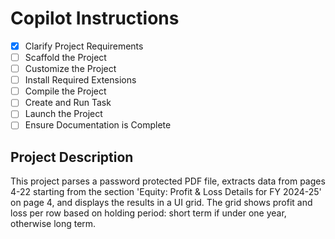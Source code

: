 # Copilot Instructions

- [x] Clarify Project Requirements
- [ ] Scaffold the Project
- [ ] Customize the Project
- [ ] Install Required Extensions
- [ ] Compile the Project
- [ ] Create and Run Task
- [ ] Launch the Project
- [ ] Ensure Documentation is Complete

## Project Description

This project parses a password protected PDF file, extracts data from pages 4-22 starting from the section 'Equity: Profit & Loss Details for FY 2024-25' on page 4, and displays the results in a UI grid. The grid shows profit and loss per row based on holding period: short term if under one year, otherwise long term.
